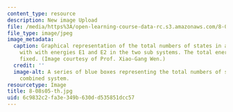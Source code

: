 ```yaml
---
content_type: resource
description: New image Upload
file: /media/https%3A/open-learning-course-data-rc.s3.amazonaws.com/8-08-statistical-physics-ii-spring-2005/6c9832c2fa3e349b630dd535851dcc57_8-08s05-th.jpg
file_type: image/jpeg
image_metadata:
  caption: Graphical representation of the total numbers of states in a combined system
    with with energies E1 and E2 in the two sub systems. The total energy E1+E2 is
    fixed. (Image courtesy of Prof. Xiao-Gang Wen.)
  credit: ''
  image-alt: A series of blue boxes representing the total numbers of states in a
    combined system.
resourcetype: Image
title: 8-08s05-th.jpg
uid: 6c9832c2-fa3e-349b-630d-d535851dcc57
---
```


